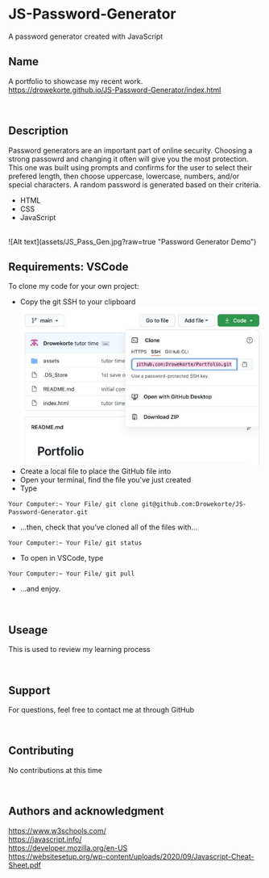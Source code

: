 # JS-Password-Generator
A password generator created with JavaScript 
## Name

A portfolio to showcase my recent work. <br>
https://drowekorte.github.io/JS-Password-Generator/index.html

<br>

## Description

Password generators are an important part of online security. Choosing a strong passowrd and changing it often will give you the most protection. This one was built using prompts and confirms for the user to select their prefered length, then choose uppercase, lowercase, numbers, and/or special characters. A random password is generated based on their criteria. 
* HTML
* CSS
* JavaScript
<br>
![Alt text](assets/JS_Pass_Gen.jpg?raw=true "Password Generator Demo")

<br>

## Requirements: VSCode

To clone my code for your own project:
* Copy the git SSH to your clipboard <br>
![Screen Shot](assets/github.jpg)
* Create a local file to place the GitHub file into
* Open your terminal, find the file you've just created
* Type
```
Your Computer:~ Your File/ git clone git@github.com:Drowekorte/JS-Password-Generator.git 

```
* ...then, check that you’ve cloned all of the files with...

```
Your Computer:~ Your File/ git status

```

* To open in VSCode, type

```
Your Computer:~ Your File/ git pull

```
* ...and enjoy.

<br>

## Useage
This is used to review my learning process

<br>

## Support
For questions, feel free to contact me at through GitHub

<br>


## Contributing
No contributions at this time

<br>

## Authors and acknowledgment
https://www.w3schools.com/<br>
https://javascript.info/<br>
https://developer.mozilla.org/en-US<br>
https://websitesetup.org/wp-content/uploads/2020/09/Javascript-Cheat-Sheet.pdf<br>

<br>